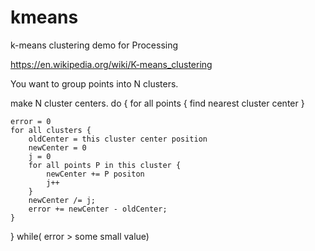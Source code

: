 # kmeans
 k-means clustering demo for Processing

https://en.wikipedia.org/wiki/K-means_clustering

You want to group points into N clusters.

make N cluster centers.
do {
	for all points {
	  find nearest cluster center
	}

	error = 0
	for all clusters {
		oldCenter = this cluster center position
		newCenter = 0
		j = 0
		for all points P in this cluster {
			newCenter += P positon
			j++
		}
		newCenter /= j;
		error += newCenter - oldCenter;
	}
} while( error > some small value)